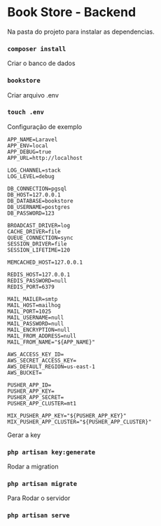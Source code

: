 # Book Store - Backend

Na pasta do projeto para instalar as dependencias.

### `composer install`

Criar o banco de dados

### `bookstore`

Criar arquivo .env

### `touch .env`

Configuração de exemplo

```
APP_NAME=Laravel
APP_ENV=local
APP_DEBUG=true
APP_URL=http://localhost

LOG_CHANNEL=stack
LOG_LEVEL=debug

DB_CONNECTION=pgsql
DB_HOST=127.0.0.1
DB_DATABASE=bookstore
DB_USERNAME=postgres
DB_PASSWORD=123

BROADCAST_DRIVER=log
CACHE_DRIVER=file
QUEUE_CONNECTION=sync
SESSION_DRIVER=file
SESSION_LIFETIME=120

MEMCACHED_HOST=127.0.0.1

REDIS_HOST=127.0.0.1
REDIS_PASSWORD=null
REDIS_PORT=6379

MAIL_MAILER=smtp
MAIL_HOST=mailhog
MAIL_PORT=1025
MAIL_USERNAME=null
MAIL_PASSWORD=null
MAIL_ENCRYPTION=null
MAIL_FROM_ADDRESS=null
MAIL_FROM_NAME="${APP_NAME}"

AWS_ACCESS_KEY_ID=
AWS_SECRET_ACCESS_KEY=
AWS_DEFAULT_REGION=us-east-1
AWS_BUCKET=

PUSHER_APP_ID=
PUSHER_APP_KEY=
PUSHER_APP_SECRET=
PUSHER_APP_CLUSTER=mt1

MIX_PUSHER_APP_KEY="${PUSHER_APP_KEY}"
MIX_PUSHER_APP_CLUSTER="${PUSHER_APP_CLUSTER}"
```

Gerar a key

### `php artisan key:generate`

Rodar a migration

### `php artisan migrate`

Para Rodar o servidor

### `php artisan serve`
